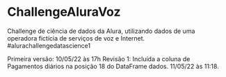 # ChallengeAluraVoz
Challenge de ciência de dados da Alura, utilizando dados de uma operadora fictícia de serviços de voz e Internet.
#alurachallengedatascience1

Primeira versão:  10/05/22 às 17h
Revisão 1: Incluída a coluna de Pagamentos diários na posição 18 do DataFrame dados. 11/05/22 às 11:18.
